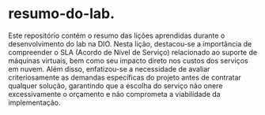 # resumo-do-lab.
Este repositório contém o resumo das lições aprendidas durante o desenvolvimento do lab na DIO.
Nesta lição, destacou-se a importância de compreender o SLA (Acordo de Nível de Serviço) relacionado ao suporte de máquinas virtuais, bem como seu impacto direto nos custos dos serviços em nuvem. Além disso, enfatizou-se a necessidade de avaliar criteriosamente as demandas específicas do projeto antes de contratar qualquer solução, garantindo que a escolha do serviço não onere excessivamente o orçamento e não comprometa a viabilidade da implementação.
